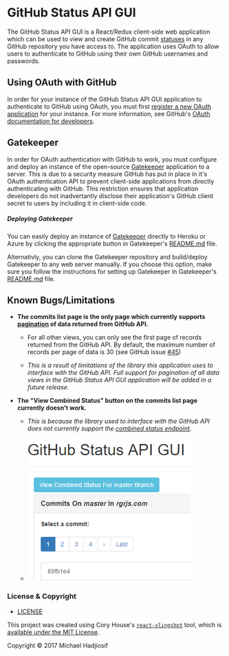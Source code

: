 # GitHub Status API GUI

The GitHub Status API GUI is a React/Redux client-side web application which can be used to view and create GitHub commit [statuses](https://developer.github.com/v3/repos/statuses/) in any GitHub repository you have access to. The application uses OAuth to allow users to authenticate to GitHub using their own GitHub usernames and passwords.

## Using OAuth with GitHub
In order for your instance of the GitHub Status API GUI application to authenticate to GitHub using OAuth, you must first [register a new OAuth application](https://github.com/settings/applications/new) for your instance. For more information, see GitHub's [OAuth documentation for developers](https://developer.github.com/v3/oauth/#oauth).

## Gatekeeper
In order for OAuth authentication with GitHub to work, you must configure and deploy an instance of the open-source [Gatekeeper](https://github.com/prose/gatekeeper) application to a server. This is due to a security measure GitHub has put in place in it's OAuth authentication API to prevent client-side applications from directly authenticating with GitHub. This restriction ensures that application developers do not inadvertantly disclose their application's GitHub client secret to users by including it in client-side code.

##### Deploying Gatekeeper
You can easily deploy an instance of [Gatekeeper](https://github.com/prose/gatekeeper) directly to Heroku or Azure by clicking the appropriate button in Gatekeeper's [README.md](https://github.com/prose/gatekeeper#deploy-on-heroku) file.

Alternativly, you can clone the Gatekeeper repository and build/deploy Gatekeeper to any web server manually. If you choose this option, make sure you follow the instructions for setting up Gatekeeper in Gatekeeper's [README.md](https://github.com/prose/gatekeeper#setup-your-gatekeeper) file.

## Known Bugs/Limitations
-   **The commits list page is the only page which currently supports [pagination](https://developer.github.com/v3/#pagination) of data returned from GitHub API.**

    -   For all other views, you can only see the first page of records returned from the GitHub API. By default, the maximum number of records per page of data is 30 (see GitHub issue [#45](https://github.com/compumike08/GitHub_Status_API_GUI/issues/45))

    -   _This is a result of limitations of the library this application uses to interface with the GitHub API. Full support for pagination of all data views in the GitHub Status API GUI application will be added in a future release._
-   **The "View Combined Status" button on the commits list page currently doesn't work.**

    -   _This is because the library used to interface with the GitHub API does not currently support the [combined status endpoint](https://developer.github.com/v3/repos/statuses/#get-the-combined-status-for-a-specific-ref)._

    -   ![Combined Status Button Screenshot](docs/img/Combined_Status_Button_Screenshot.png)

### License & Copyright
-   [LICENSE](LICENSE)

This project was created using Cory House's [`react-slingshot`](https://github.com/coryhouse/react-slingshot) tool, which is [available under the MIT License](https://github.com/coryhouse/react-slingshot/blob/master/LICENSE).

Copyright &copy; 2017 Michael Hadjiosif
